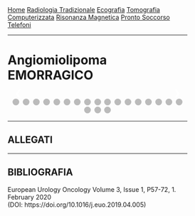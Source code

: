 <head>
<link rel="shortcut icon" type="image/x-icon" href="favicon.ico" />
<title>SL Rad Vademecum | CASEual Wednesday - Angiomiolipoma emorragico</title>
<style>
  * {
    box-sizing: border-box;
  }
  /* Slideshow container */
  .slideshow-container {
    max-width: 1000px;
    position: relative;
    margin: auto;
  }
  /* Hide the images by default */
  .mySlides {
    display: none;
  }
  /* Next & previous buttons */
  .prev,
  .next {
    cursor: pointer;
    position: absolute;
    top: 50%;
    width: auto;
    margin-top: -22px;
    padding: 16px;
    color: white;
    font-weight: bold;
    font-size: 18px;
    transition: 0.6s ease;
    border-radius: 0 3px 3px 0;
    user-select: none;
  }
  /* Position the "next button" to the right */
  .next {
    right: 0;
    border-radius: 3px 0 0 3px;
  }
  /* On hover, add a black background color with a little bit see-through */
  .prev:hover,
  .next:hover {
    background-color: rgba(0, 0, 0, 0.8);
  }
  /* Caption text */
  .text {
    color: #f2f2f2;
    font-size: 15px;
    padding: 8px 12px;
    position: absolute;
    bottom: 8px;
    width: 100%;
    text-align: center;
  }
  /* Number text (1/3 etc) */
  .numbertext {
    color: #f2f2f2;
    font-size: 12px;
    padding: 8px 12px;
    position: absolute;
    top: 0;
  }
  /* The dots/bullets/indicators */
  .dot {
    cursor: pointer;
    height: 15px;
    width: 15px;
    margin: 0 2px;
    background-color: #bbb;
    border-radius: 50%;
    display: inline-block;
    transition: background-color 0.6s ease;
  }
  .active,
  .dot:hover {
    background-color: #717171;
  }
  }
</style>
</head>

<body>
<div class="topnav">
  <a href="https://sl-rad.github.io/SL-Rad-Vademecum">Home</a>
  <a
    href="https://sl-rad.github.io/SL-Rad-Vademecum/radiologia_tradizionale.html"
    >Radiologia Tradizionale</a
  >
  <a href="https://sl-rad.github.io/SL-Rad-Vademecum/ecografia.html"
    >Ecografia</a
  >
  <a
    href="https://sl-rad.github.io/SL-Rad-Vademecum/tomografia_computerizzata.html"
    >Tomografia Computerizzata</a
  >
  <a href="https://sl-rad.github.io/SL-Rad-Vademecum/risonanza_magnetica.html"
    >Risonanza Magnetica</a
  >
  <a href="https://sl-rad.github.io/SL-Rad-Vademecum/pronto_soccorso.html"
    >Pronto Soccorso</a
  >
  <a href="https://sl-rad.github.io/SL-Rad-Vademecum/contatti.html"
    >Telefoni</a
  >
</div>

<hr>

<h1>Angiomiolipoma EMORRAGICO</h1>

<!-- Slideshow container -->
<div class="slideshow-container">
  <!-- Full-width images with number and caption text -->
  <div class="mySlides fade">
    <div class="numbertext">1 / 20</div>
    <img src="Angiomiolipoma_emorragico_(1).PNG" style="width: 100%" />
    <div class="text"></div>
  </div>

  <div class="mySlides fade">
    <div class="numbertext">2 / 20</div>
    <img src="Angiomiolipoma_emorragico_(2).PNG" style="width: 100%" />
    <div class="text"></div>
  </div>

  <div class="mySlides fade">
    <div class="numbertext">3 / 20</div>
    <img src="Angiomiolipoma_emorragico_(3).PNG" style="width: 100%" />
    <div class="text"></div>
  </div>

  <div class="mySlides fade">
    <div class="numbertext">4 / 20</div>
    <img src="Angiomiolipoma_emorragico_(4).PNG" style="width: 100%" />
    <div class="text"></div>
  </div>

  <div class="mySlides fade">
    <div class="numbertext">5 / 20</div>
    <img src="Angiomiolipoma_emorragico_(5).PNG" style="width: 100%" />
    <div class="text"></div>
  </div>

  <div class="mySlides fade">
    <div class="numbertext">6 / 20</div>
    <img src="Angiomiolipoma_emorragico_(6).PNG" style="width: 100%" />
    <div class="text"></div>
  </div>

  <div class="mySlides fade">
    <div class="numbertext">7 / 20</div>
    <img src="Angiomiolipoma_emorragico_(7).PNG" style="width: 100%" />
    <div class="text"></div>
  </div>

  <div class="mySlides fade">
    <div class="numbertext">8 / 20</div>
    <img src="Angiomiolipoma_emorragico_(8).PNG" style="width: 100%" />
    <div class="text"></div>
  </div>

  <div class="mySlides fade">
    <div class="numbertext">9 / 20</div>
    <img src="Angiomiolipoma_emorragico_(9).PNG" style="width: 100%" />
    <div class="text"></div>
  </div>

  <div class="mySlides fade">
    <div class="numbertext">10 / 20</div>
    <img src="Angiomiolipoma_emorragico_(10).PNG" style="width: 100%" />
    <div class="text"></div>
  </div>

  <div class="mySlides fade">
    <div class="numbertext">11 / 20</div>
    <img src="Angiomiolipoma_emorragico_(11).PNG" style="width: 100%" />
    <div class="text"></div>
  </div>

  <div class="mySlides fade">
    <div class="numbertext">12 / 20</div>
    <img src="Angiomiolipoma_emorragico_(12).PNG" style="width: 100%" />
    <div class="text"></div>
  </div>

  <div class="mySlides fade">
    <div class="numbertext">13 / 20</div>
    <img src="Angiomiolipoma_emorragico_(13).PNG" style="width: 100%" />
    <div class="text"></div>
  </div>

  <div class="mySlides fade">
    <div class="numbertext">14 / 20</div>
    <img src="Angiomiolipoma_emorragico_(14).PNG" style="width: 100%" />
    <div class="text"></div>
  </div>

  <div class="mySlides fade">
    <div class="numbertext">15 / 20</div>
    <img src="Angiomiolipoma_emorragico_(15).PNG" style="width: 100%" />
    <div class="text"></div>
  </div>

  <div class="mySlides fade">
    <div class="numbertext">16 / 20</div>
    <img src="Angiomiolipoma_emorragico_(16).PNG" style="width: 100%" />
    <div class="text"></div>
  </div>

  <div class="mySlides fade">
    <div class="numbertext">17 / 20</div>
    <img src="Angiomiolipoma_emorragico_(17).PNG" style="width: 100%" />
    <div class="text"></div>
  </div>

  <div class="mySlides fade">
    <div class="numbertext">18 / 20</div>
    <img src="Angiomiolipoma_emorragico_(18).PNG" style="width: 100%" />
    <div class="text"></div>
  </div>

  <div class="mySlides fade">
    <div class="numbertext">19 / 20</div>
    <img src="Angiomiolipoma_emorragico_(19).PNG" style="width: 100%" />
    <div class="text"></div>
  </div>

  <div class="mySlides fade">
    <div class="numbertext">20 / 20</div>
    <img src="Angiomiolipoma_emorragico_(20).PNG" style="width: 100%" />
    <div class="text"></div>
  </div>
  <!-- Next and previous buttons -->
  <a class="prev" onclick="plusSlides(-1)">&#10094;</a>
  <a class="next" onclick="plusSlides(1)">&#10095;</a>
</div>
<br />

<!-- The dots/circles -->
<div style="text-align: center">
  <span class="dot" onclick="currentSlide(1)"></span>
  <span class="dot" onclick="currentSlide(2)"></span>
  <span class="dot" onclick="currentSlide(3)"></span>
  <span class="dot" onclick="currentSlide(4)"></span>
  <span class="dot" onclick="currentSlide(5)"></span>
  <span class="dot" onclick="currentSlide(6)"></span>
  <span class="dot" onclick="currentSlide(7)"></span>
  <span class="dot" onclick="currentSlide(8)"></span>
  <span class="dot" onclick="currentSlide(9)"></span>
  <span class="dot" onclick="currentSlide(10)"></span>
  <span class="dot" onclick="currentSlide(11)"></span>
  <span class="dot" onclick="currentSlide(12)"></span>
  <span class="dot" onclick="currentSlide(13)"></span>
  <span class="dot" onclick="currentSlide(14)"></span>
  <span class="dot" onclick="currentSlide(15)"></span>
  <span class="dot" onclick="currentSlide(16)"></span>
  <span class="dot" onclick="currentSlide(17)"></span>
  <span class="dot" onclick="currentSlide(18)"></span>
  <span class="dot" onclick="currentSlide(19)"></span>
  <span class="dot" onclick="currentSlide(20)"></span>
</div>

<hr>
<h2>ALLEGATI</h2>

<hr>
<h2> BIBLIOGRAFIA </h2>

<p>European Urology Oncology Volume 3, Issue 1, P57-72, 1. February 2020 <br>(DOI: https://doi.org/10.1016/j.euo.2019.04.005)</p>

<script>
  var slideIndex = 1;
  showSlides(slideIndex);

  // Next/previous controls
  function plusSlides(n) {
    showSlides((slideIndex += n));
  }

  // Thumbnail image controls
  function currentSlide(n) {
    showSlides((slideIndex = n));
  }

  function showSlides(n) {
    var i;
    var slides = document.getElementsByClassName("mySlides");
    var dots = document.getElementsByClassName("dot");
    if (n > slides.length) {
      slideIndex = 1;
    }
    if (n < 1) {
      slideIndex = slides.length;
    }
    for (i = 0; i < slides.length; i++) {
      slides[i].style.display = "none";
    }
    for (i = 0; i < dots.length; i++) {
      dots[i].className = dots[i].className.replace(" active", "");
    }
    slides[slideIndex - 1].style.display = "block";
    dots[slideIndex - 1].className += " active";
  }
</script>

</body>
